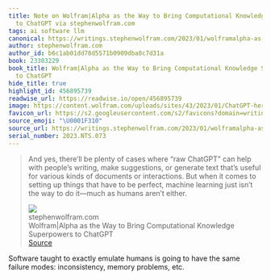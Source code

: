 ```yaml
---
title: Note on Wolfram|Alpha as the Way to Bring Computational Knowledge Superpowers
  to ChatGPT via stephenwolfram.com
tags: ai software llm
canonical: https://writings.stephenwolfram.com/2023/01/wolframalpha-as-the-way-to-bring-computational-knowledge-superpowers-to-chatgpt/
author: stephenwolfram.com
author_id: b6c1ab01dd78d5571b0909dba8c7d31a
book: 23303229
book_title: Wolfram|Alpha as the Way to Bring Computational Knowledge Superpowers
  to ChatGPT
hide_title: true
highlight_id: 456895739
readwise_url: https://readwise.io/open/456895739
image: https://content.wolfram.com/uploads/sites/43/2023/01/ChatGPT-hero-v4.png
favicon_url: https://s2.googleusercontent.com/s2/favicons?domain=writings.stephenwolfram.com
source_emoji: "\U0001F310"
source_url: https://writings.stephenwolfram.com/2023/01/wolframalpha-as-the-way-to-bring-computational-knowledge-superpowers-to-chatgpt/#:~:text=And%20yes%2C%20there%E2%80%99ll,humans%20aren%E2%80%99t%20either.
serial_number: 2023.NTS.073
---
```

> And yes, there’ll be plenty of cases where “raw ChatGPT” can help with people’s writing, make suggestions, or generate text that’s useful for various kinds of documents or interactions. But when it comes to setting up things that have to be perfect, machine learning just isn’t the way to do it—much as humans aren’t either.
> <div class="quoteback-footer"><div class="quoteback-avatar"><img class="mini-favicon" src="https://s2.googleusercontent.com/s2/favicons?domain=writings.stephenwolfram.com"></div><div class="quoteback-metadata"><div class="metadata-inner"><span style="display:none">FROM:</span><div aria-label="stephenwolfram.com" class="quoteback-author"> stephenwolfram.com</div><div aria-label="Wolfram|Alpha as the Way to Bring Computational Knowledge Superpowers to ChatGPT" class="quoteback-title"> Wolfram|Alpha as the Way to Bring Computational Knowledge Superpowers to ChatGPT</div></div></div><div class="quoteback-backlink"><a target="_blank" aria-label="go to the full text of this quotation" rel="noopener" href="https://writings.stephenwolfram.com/2023/01/wolframalpha-as-the-way-to-bring-computational-knowledge-superpowers-to-chatgpt/#:~:text=And%20yes%2C%20there%E2%80%99ll,humans%20aren%E2%80%99t%20either." class="quoteback-arrow"> Source</a></div></div>

Software taught to exactly emulate humans is going to have the same failure modes: inconsistency, memory problems, etc.